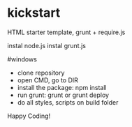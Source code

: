 kickstart
=========

HTML starter template, grunt + require.js

instal node.js
instal grunt.js

#windows
- clone repository
- open CMD, go to DIR
- install the package: npm install
- run grunt: grunt or grunt deploy
- do all styles, scripts on build folder

Happy Coding!
